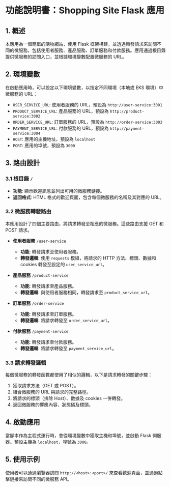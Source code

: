 # 功能說明書：Shopping Site Flask 應用

## 1. 概述
本應用為一個簡單的購物網站，使用 Flask 框架構建，並透過轉發請求來訪問不同的微服務，包括使用者服務、產品服務、訂單服務和付款服務。應用通過根目錄提供微服務的訪問入口，並根據環境變數配置微服務的 URL。

## 2. 環境變數
在啟動應用時，可以設定以下環境變數，以指定不同環境（本地或 EKS 環境）中微服務的 URL：

- `USER_SERVICE_URL`: 使用者服務的 URL，預設為 `http://user-service:3001`
- `PRODUCT_SERVICE_URL`: 產品服務的 URL，預設為 `http://product-service:3002`
- `ORDER_SERVICE_URL`: 訂單服務的 URL，預設為 `http://order-service:3003`
- `PAYMENT_SERVICE_URL`: 付款服務的 URL，預設為 `http://payment-service:3004`
- `HOST`: 應用的主機地址，預設為 `localhost`
- `PORT`: 應用的埠號，預設為 `3000`

## 3. 路由設計

### 3.1 根目錄 `/`
- **功能**: 顯示歡迎訊息並列出可用的微服務鏈接。
- **返回格式**: HTML 格式的歡迎頁面，包含每個微服務的名稱及其對應的 URL。

### 3.2 微服務轉發路由
本應用設計了四個主要路由，將請求轉發至相應的微服務。這些路由支援 GET 和 POST 請求。

- **使用者服務** `/user-service`
  - **功能**: 轉發請求至使用者服務。
  - **轉發邏輯**: 使用 `requests` 模組，將請求的 HTTP 方法、標頭、數據和 cookies 轉發至設定的 `user_service_url`。

- **產品服務** `/product-service`
  - **功能**: 轉發請求至產品服務。
  - **轉發邏輯**: 與使用者服務相同，轉發請求至 `product_service_url`。

- **訂單服務** `/order-service`
  - **功能**: 轉發請求至訂單服務。
  - **轉發邏輯**: 將請求轉發至 `order_service_url`。

- **付款服務** `/payment-service`
  - **功能**: 轉發請求至付款服務。
  - **轉發邏輯**: 將請求轉發至 `payment_service_url`。

### 3.3 請求轉發邏輯
每個微服務的轉發函數都使用了相似的邏輯，以下是請求轉發的關鍵步驟：

1. 獲取請求方法（GET 或 POST）。
2. 組合微服務的 URL 與請求的完整路徑。
3. 將請求的標頭（排除 Host）、數據及 cookies 一併轉發。
4. 返回微服務的響應內容、狀態碼及標頭。

## 4. 啟動應用
當腳本作為主程式運行時，會從環境變數中獲取主機和埠號，並啟動 Flask 伺服器。預設主機為 `localhost`，埠號為 `3000`。

## 5. 使用示例
使用者可以通過瀏覽器訪問 `http://<host>:<port>/` 來查看歡迎頁面，並通過點擊鏈接來訪問不同的微服務 API。